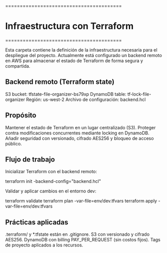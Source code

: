 ========================================
# Infraestructura con Terraform
========================================

Esta carpeta contiene la definición de la infraestructura necesaria para el despliegue del proyecto.
Actualmente está configurado un backend remoto en AWS para almacenar el estado de Terraform de forma segura y compartida.

## Backend remoto (Terraform state)

S3 bucket: tfstate-file-organizer-bs79xp
DynamoDB table: tf-lock-file-organizer
Región: us-west-2
Archivo de configuración: backend.hcl

## Propósito
   Mantener el estado de Terraform en un lugar centralizado (S3).
   Proteger contra modificaciones concurrentes mediante locking en DynamoDB.
   Añadir seguridad con versionado, cifrado AES256 y bloqueo de acceso público.

## Flujo de trabajo

Inicializar Terraform con el backend remoto:

   terraform init -backend-config="backend.hcl"

Validar y aplicar cambios en el entorno dev:

   terraform validate
   terraform plan -var-file=env/dev.tfvars
   terraform apply -var-file=env/dev.tfvars

## Prácticas aplicadas

.terraform/ y *.tfstate están en .gitignore.
S3 con versionado y cifrado AES256.
DynamoDB con billing PAY_PER_REQUEST (sin costos fijos).
Tags de proyecto aplicados a los recursos.